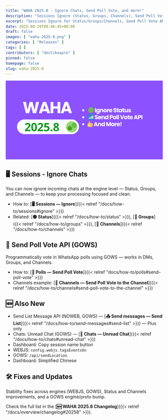 ```yaml
---
title: "WAHA 2025.8 - Ignore Chats, Send Poll Vote, and more!"
description: "Sessions Ignore (Status, Groups, Channels), Send Poll Vote API, and more improvements in WAHA 2025.8"
excerpt: "Sessions Ignore for Status/Groups/Channels, Send Poll Vote API, Dashboard tweaks, List Messages, and fixes."
date: 2025-08-29T08:48:45+00:00
draft: false
images: [ "waha-2025-8.png" ]
categories: [ "Releases" ]
tags: [ ]
contributors: [ "devlikeapro" ]
pinned: false
homepage: false
slug: waha-2025-8
---
```


![WAHA 2025.8](waha-2025-8.png)

## 🖥️ Sessions - Ignore Chats
You can now ignore incoming chats at the engine level — Status, Groups, and Channels — to keep your processing focused and clean.

- How to: [**🖥️ Sessions — Ignore**]({{< relref "/docs/how-to/sessions#ignore" >}})
- Related: [**🟢 Status**]({{< relref "/docs/how-to/status" >}}), [**👥 Groups**]({{< relref "/docs/how-to/groups" >}}), [**📢 Channels**]({{< relref "/docs/how-to/channels" >}})

## 📶 Send Poll Vote API (GOWS)
Programmatically vote in WhatsApp polls using GOWS — works in DMs, Groups, and Channels.

- How to: [**📶 Polls — Send Poll Vote**]({{< relref "docs/how-to/polls#send-poll-vote" >}})
- Channels example: [**📢 Channels — Send Poll Vote to the Channel**]({{< relref "/docs/how-to/channels#send-poll-vote-to-the-channel" >}})

## 🆕 Also New
- Send List Message API (NOWEB, GOWS) — [**📤 Send messages — Send List**]({{< relref "/docs/how-to/send-messages#send-list" >}}) — Plus only
- Chats: Unread Chat (GOWS) — [**💬 Chats — Unread Chat**]({{< relref "/docs/how-to/chats#unread-chat" >}})
- Dashboard: Copy session name button
- WEBJS: `config.webjs.tagsEventsOn`
- GOWS: `/api/sendLocation`
- Dashboard: Simplified Chinese

## 🛠️ Fixes and Updates
Stability fixes across engines (WEBJS, GOWS), Status and Channels improvements, and a GOWS engine/proto bump.

Check the full list in the [**🆕 WAHA 2025.8 Changelog**]({{< relref "/docs/overview/changelog#20258" >}}).

